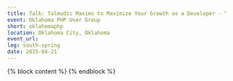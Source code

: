 ```yaml
---
title: Talk: Talmudic Maxims to Maximize Your Growth as a Developer - Yitzchok Willroth
event: Oklahoma PHP User Group
short: oklahomaphp
location: Oklahoma City, Oklahoma
event_url:
leg: south-spring
date: 2015-04-21
---
```

{% block content %}
{% endblock %}